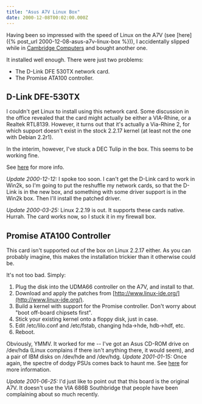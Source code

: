 ```yaml
---
title: "Asus A7V Linux Box"
date: 2000-12-08T00:02:00.000Z
---
```

Having been so impressed with the speed of Linux on the A7V (see [here]({% post_url 2000-12-08-asus-a7v-linux-box %})), I accidentally slipped while in [Cambridge Computers](http://www.cambridge-computers.com/) and bought another one.

It installed well enough. There were just two problems:

* The D-Link DFE 530TX network card.
* The Promise ATA100 controller.

## D-Link DFE-530TX

I couldn't get Linux to install using this network card. Some discussion in the office revealed that the card might actually be either a VIA-Rhine, or a Realtek RTL8139\. However, it turns out that it's actually a Via-Rhine 2, for which support doesn't exist in the stock 2.2.17 kernel (at least not the one with Debian 2.2r1).

In the interim, however, I've stuck a DEC Tulip in the box. This seems to be working fine.

See [here](http://www.scyld.com/network) for more info.

_Update 2000-12-12:_ I spoke too soon. I can't get the D-Link card to work in Win2k, so I'm going to put the reshuffle my network cards, so that the D-Link is in the new box, and something with some driver support is in the Win2k box. Then I'll install the patched driver.

_Update 2000-03-25:_ Linux 2.2.19 is out. It supports these cards native. Hurrah. The card works now, so I stuck it in my firewall box.

## Promise ATA100 Controller

This card isn't supported out of the box on Linux 2.2.17 either. As you can probably imagine, this makes the installation trickier than it otherwise could be.

It's not too bad. Simply:

1.  Plug the disk into the UDMA66 controller on the A7V, and install to that.
2.  Download and apply the patches from [http://www.linux-ide.org/](http://www.linux-ide.org/).
3.  Build a kernel with support for the Promise controller. Don't worry about "boot off-board chipsets first".
4.  Stick your existing kernel onto a floppy disk, just in case.
5.  Edit /etc/lilo.conf and /etc/fstab, changing hda->hde, hdb->hdf, etc.
6.  Reboot.

Obviously, YMMV. It worked for me -- I've got an Asus CD-ROM drive on /dev/hda (Linux complains if there isn't anything there, it would seem), and a pair of IBM disks on /dev/hde and /dev/hdg.
_Update 2001-01-15:_ Once again, the spectre of dodgy PSUs comes back to haunt me. See [here](/node/view/144) for more information.

_Update 2001-06-25:_ I'd just like to point out that this board is the original A7V. It doesn't use the VIA 686B Southbridge that people have been complaining about so much recently.
